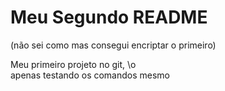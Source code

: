 # Meu Segundo README
(não sei como mas consegui encriptar o primeiro)

Meu primeiro projeto no git, \o\
apenas testando os comandos mesmo
